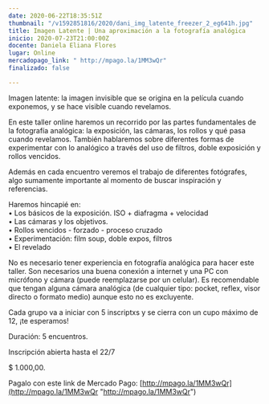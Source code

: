 ```yaml
---
date: 2020-06-22T18:35:51Z
thumbnail: "/v1592851816/2020/dani_img_latente_freezer_2_eg641h.jpg"
title: Imagen Latente | Una aproximación a la fotografía analógica
inicio: 2020-07-23T21:00:00Z
docente: Daniela Eliana Flores
lugar: Online
mercadopago_link: " http://mpago.la/1MM3wQr"
finalizado: false

---
```

Imagen latente: la imagen invisible que se origina en la película cuando exponemos, y se hace visible cuando revelamos.

En este taller online haremos un recorrido por las partes fundamentales de la fotografía analógica: la exposición, las cámaras, los rollos y qué pasa cuando revelamos. También hablaremos sobre diferentes formas de experimentar con lo analógico a través del uso de filtros, doble exposición y rollos vencidos.

Además en cada encuentro veremos el trabajo de diferentes fotógrafes, algo sumamente importante al momento de buscar inspiración y referencias.

Haremos hincapié en:  
• Los básicos de la exposición. ISO + diafragma + velocidad  
• Las cámaras y los objetivos.  
• Rollos vencidos - forzado - proceso cruzado  
• Experimentación: film soup, doble expos, filtros  
• El revelado

No es necesario tener experiencia en fotografía analógica para hacer este taller. Son necesarios una buena conexión a internet y una PC con micrófono y cámara (puede reemplazarse por un celular). Es recomendable que tengan alguna cámara analógica (de cualquier tipo: pocket, reflex, visor directo o formato medio) aunque esto no es excluyente.

Cada grupo va a iniciar con 5 inscriptxs y se cierra con un cupo máximo de 12, ¡te esperamos!

Duración: 5 encuentros.

Inscripción abierta hasta el 22/7

  
$ 1.000,00. 

Pagalo con este link de Mercado Pago: [http://mpago.la/1MM3wQr](http://mpago.la/1MM3wQr "http://mpago.la/1MM3wQr")